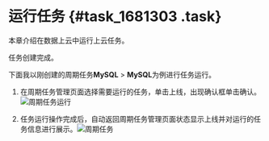 # 运行任务 {#task_1681303 .task}

本章介绍在数据上云中运行上云任务。

任务创建完成。

下面我以刚创建的周期任务**MySQL** \> **MySQL**为例进行任务运行。

1.  在周期任务管理页面选择需要运行的任务，单击上线，出现确认框单击确认。![周期任务运行](http://static-aliyun-doc.oss-cn-hangzhou.aliyuncs.com/assets/img/1332677/156776585755376_zh-CN.png)


2.  任务运行操作完成后，自动返回周期任务管理页面状态显示上线并对运行的任务信息进行展示。![周期任务](http://static-aliyun-doc.oss-cn-hangzhou.aliyuncs.com/assets/img/1332677/156776585755402_zh-CN.png)



